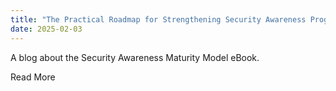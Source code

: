```yaml
---
title: "The Practical Roadmap for Strengthening Security Awareness Programs"
date: 2025-02-03
---
```


​A blog about the Security Awareness Maturity Model eBook. 

​Read More
